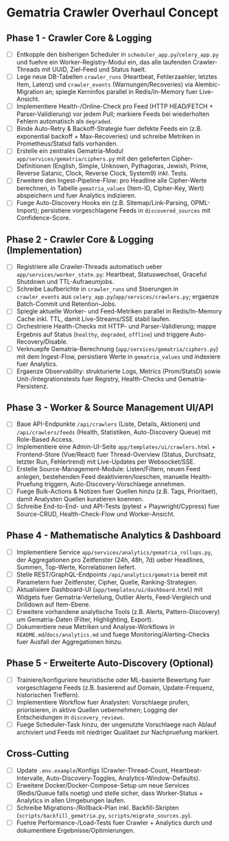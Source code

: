# Gematria Crawler Overhaul Concept

## Phase 1 - Crawler Core & Logging
- [ ] Entkopple den bisherigen Scheduler in `scheduler_app.py`/`celery_app.py` und fuehre ein Worker-Registry-Modul ein, das alle laufenden Crawler-Threads mit UUID, Ziel-Feed und Status haelt.
- [ ] Lege neue DB-Tabellen `crawler_runs` (Heartbeat, Fehlerzaehler, letztes Item, Latenz) und `crawler_events` (Warnungen/Recoveries) via Alembic-Migration an; spiegle Kerninfos parallel in Redis/In-Memory fuer Live-Ansicht.
- [ ] Implementiere Health-/Online-Check pro Feed (HTTP HEAD/FETCH + Parser-Validierung) vor jedem Pull; markiere Feeds bei wiederholten Fehlern automatisch als `degraded`.
- [ ] Binde Auto-Retry & Backoff-Strategie fuer defekte Feeds ein (z.B. exponential backoff + Max-Recoveries) und schreibe Metriken in Prometheus/Statsd falls vorhanden.
- [ ] Erstelle ein zentrales Gematria-Modul `app/services/gematria/ciphers.py` mit den gelieferten Cipher-Definitionen (English, Simple, Unknown, Pythagoras, Jewish, Prime, Reverse Satanic, Clock, Reverse Clock, System9) inkl. Tests.
- [ ] Erweitere den Ingest-Pipeline-Flow: pro Headline alle Cipher-Werte berechnen, in Tabelle `gematria_values` (Item-ID, Cipher-Key, Wert) abspeichern und fuer Analytics indizieren.
- [ ] Fuege Auto-Discovery Hooks ein (z.B. Sitemap/Link-Parsing, OPML-Import); persistiere vorgeschlagene Feeds in `discovered_sources` mit Confidence-Score.

## Phase 2 - Crawler Core & Logging (Implementation)
- [ ] Registriere alle Crawler-Threads automatisch ueber `app/services/worker_state.py`: Heartbeat, Statuswechsel, Graceful Shutdown und TTL-Aufraeumjobs.
- [ ] Schreibe Laufberichte in `crawler_runs` und Stoerungen in `crawler_events` aus `celery_app.py`/`app/services/crawlers.py`; ergaenze Batch-Commit und Retention-Jobs.
- [ ] Spiegle aktuelle Worker- und Feed-Metriken parallel in Redis/In-Memory Cache inkl. TTL, damit Live-Streams/SSE stabil laufen.
- [ ] Orchestriere Health-Checks mit HTTP- und Parser-Validierung; mappe Ergebnis auf Status (`healthy`, `degraded`, `offline`) und triggere Auto-Recovery/Disable.
- [ ] Verknuepfe Gematria-Berechnung (`app/services/gematria/ciphers.py`) mit dem Ingest-Flow, persistiere Werte in `gematria_values` und indexiere fuer Analytics.
- [ ] Ergaenze Observability: strukturierte Logs, Metrics (Prom/StatsD) sowie Unit-/Integrationstests fuer Registry, Health-Checks und Gematria-Persistenz.

## Phase 3 - Worker & Source Management UI/API
- [ ] Baue API-Endpunkte `/api/crawlers` (Liste, Details, Aktionen) und `/api/crawlers/feeds` (Health, Statistiken, Auto-Discovery Queue) mit Role-Based Access.
- [ ] Implementiere eine Admin-UI-Seite `app/templates/ui/crawlers.html` + Frontend-Store (Vue/React) fuer Thread-Overview (Status, Durchsatz, letzter Run, Fehlertrend) mit Live-Updates per Websocket/SSE.
- [ ] Erstelle Source-Management-Module: Listen/Filtern, neuen Feed anlegen, bestehenden Feed deaktivieren/loeschen, manuelle Health-Pruefung triggern, Auto-Discovery-Vorschlaege annehmen.
- [ ] Fuege Bulk-Actions & Notizen fuer Quellen hinzu (z.B. Tags, Prioritaet), damit Analysten Quellen kuratieren koennen.
- [ ] Schreibe End-to-End- und API-Tests (pytest + Playwright/Cypress) fuer Source-CRUD, Health-Check-Flow und Worker-Ansicht.

## Phase 4 - Mathematische Analytics & Dashboard
- [ ] Implementiere Service `app/services/analytics/gematria_rollups.py`, der Aggregationen pro Zeitfenster (24h, 48h, 7d) ueber Headlines, Summen, Top-Werte, Korrelationen liefert.
- [ ] Stelle REST/GraphQL-Endpoints `/api/analytics/gematria` bereit mit Parametern fuer Zeitfenster, Cipher, Quelle, Ranking-Strategien.
- [ ] Aktualisiere Dashboard-UI (`app/templates/ui/dashboard.html`) mit Widgets fuer Gematria-Verteilung, Outlier Alerts, Feed-Vergleich und Drilldown auf Item-Ebene.
- [ ] Erweitere vorhandene analytische Tools (z.B. Alerts, Pattern-Discovery) um Gematria-Daten (Filter, Highlighting, Export).
- [ ] Dokumentiere neue Metriken und Analyse-Workflows in `README.md`/`docs/analytics.md` und fuege Monitoring/Alerting-Checks fuer Ausfall der Aggregationen hinzu.

## Phase 5 - Erweiterte Auto-Discovery (Optional)
- [ ] Trainiere/konfiguriere heuristische oder ML-basierte Bewertung fuer vorgeschlagene Feeds (z.B. basierend auf Domain, Update-Frequenz, historischen Treffern).
- [ ] Implementiere Workflow fuer Analysten: Vorschlaege prufen, priorisieren, in aktive Quellen uebernehmen; Logging der Entscheidungen in `discovery_reviews`.
- [ ] Fuege Scheduler-Task hinzu, der ungenutzte Vorschlaege nach Ablauf archiviert und Feeds mit niedriger Qualitaet zur Nachpruefung markiert.

## Cross-Cutting
- [ ] Update `.env.example`/Konfigs (Crawler-Thread-Count, Heartbeat-Intervalle, Auto-Discovery-Toggles, Analytics-Window-Defaults).
- [ ] Erweitere Docker/Docker-Compose-Setup um neue Services (Redis/Queue falls noetig) und stelle sicher, dass Worker-Status + Analytics in allen Umgebungen laufen.
- [ ] Schreibe Migrations-/Rollback-Plan inkl. Backfill-Skripten (`scripts/backfill_gematria.py`, `scripts/migrate_sources.py`).
- [ ] Fuehre Performance-/Load-Tests fuer Crawler + Analytics durch und dokumentiere Ergebnisse/Optimierungen.

